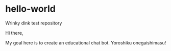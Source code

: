 # hello-world
Wrinky dink test repository

Hi there,

My goal here is to create an educational chat bot.  Yoroshiku onegaishimasu!
